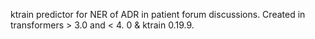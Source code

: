ktrain predictor for NER of ADR in patient forum discussions. Created in transformers > 3.0 and < 4. 0 & ktrain 0.19.9. 